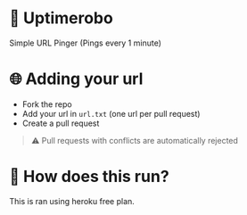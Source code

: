 # 🤖 Uptimerobo
Simple URL Pinger (Pings every 1 minute)

# 🌐 Adding your url
- Fork the repo
- Add your url in `url.txt` (one url per pull request)
- Create a pull request

> ⚠️ Pull requests with conflicts are automatically rejected

# 🏃 How does this run?
This is ran using heroku free plan.
